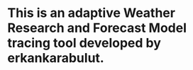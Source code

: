 # This is an adaptive Weather Research and Forecast Model tracing tool developed by erkankarabulut.
